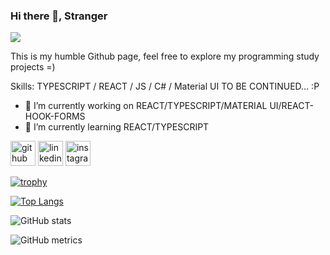 ### Hi there 👋, Stranger
![](https://darkknightnews.com/wp-content/uploads/2020/02/Batman_Adventures_Continue_Cv1_Dave-Johnson_Banner.jpg)

This is my humble Github page, feel free to explore my programming study projects =)

Skills: TYPESCRIPT / REACT / JS / C# / Material UI TO BE CONTINUED... :P

- 🔭 I’m currently working on REACT/TYPESCRIPT/MATERIAL UI/REACT-HOOK-FORMS 
- 🌱 I’m currently learning REACT/TYPESCRIPT 


[<img src='https://cdn.jsdelivr.net/npm/simple-icons@3.0.1/icons/github.svg' alt='github' height='40'>](https://github.com/Mathmci13)  [<img src='https://cdn.jsdelivr.net/npm/simple-icons@3.0.1/icons/linkedin.svg' alt='linkedin' height='40'>](https://www.linkedin.com/in/https://www.linkedin.com/in/matheus-chagas-iglesias-75398b1b9//)  [<img src='https://cdn.jsdelivr.net/npm/simple-icons@3.0.1/icons/instagram.svg' alt='instagram' height='40'>](https://www.instagram.com/mathmci/)  

[![trophy](https://github-profile-trophy.vercel.app/?username=Mathmci13)](https://github.com/ryo-ma/github-profile-trophy)

[![Top Langs](https://github-readme-stats.vercel.app/api/top-langs/?username=Mathmci13&theme=radical)](https://github.com/anuraghazra/github-readme-stats)

![GitHub stats](https://github-readme-stats.vercel.app/api?username=Mathmci13&show_icons=true&count_private=true&theme=radical)  

![GitHub metrics](https://metrics.lecoq.io/Mathmci13)  

